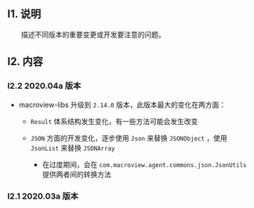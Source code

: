 
## I1. 说明 ##

　　描述不同版本的重要变更或开发要注意的问题。

## I2. 内容 ##

### I2.2 2020.04a 版本 ###

 + macroview-libs 升级到 `2.14.0` 版本，此版本最大的变化在两方面：

    - `Result` 体系结构发生变化，有一些方法可能会发生改变

    - `JSON` 方面的开发变化，逐步使用 `Json` 来替换 `JSONObject` ，使用 `JsonList` 来替换 `JSONArray`

        + 在过度期间，会在 `com.macroview.agent.commons.json.JsonUtils` 提供两者间的转换方法

### I2.1 2020.03a 版本 ###

